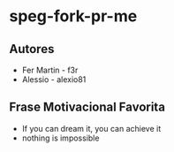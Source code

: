 # speg-fork-pr-me

## Autores
- Fer Martin - f3r
- Alessio - alexio81
## Frase Motivacional Favorita
- If you can dream it, you can achieve it
- nothing is impossible